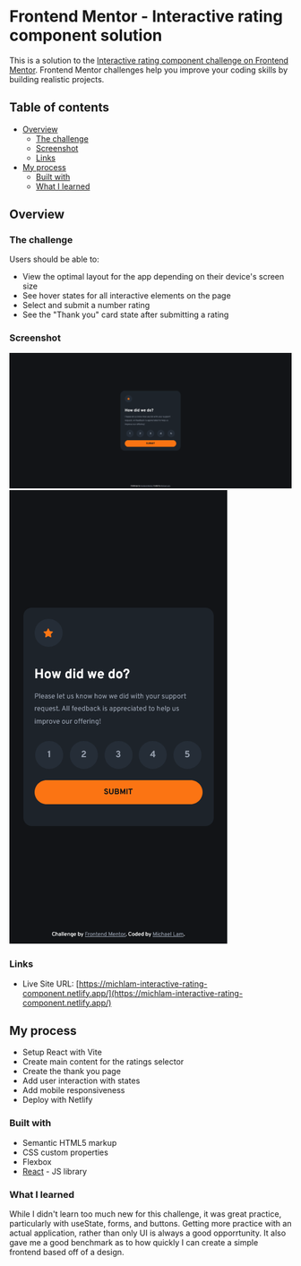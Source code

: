 # Frontend Mentor - Interactive rating component solution

This is a solution to the [Interactive rating component challenge on Frontend Mentor](https://www.frontendmentor.io/challenges/interactive-rating-component-koxpeBUmI). Frontend Mentor challenges help you improve your coding skills by building realistic projects. 

## Table of contents

- [Overview](#overview)
  - [The challenge](#the-challenge)
  - [Screenshot](#screenshot)
  - [Links](#links)
- [My process](#my-process)
  - [Built with](#built-with)
  - [What I learned](#what-i-learned)

## Overview

### The challenge

Users should be able to:

- View the optimal layout for the app depending on their device's screen size
- See hover states for all interactive elements on the page
- Select and submit a number rating
- See the "Thank you" card state after submitting a rating

### Screenshot

![](./screenshot-desktop.png)
![](./screenshot-mobile.png)

### Links

- Live Site URL: [https://michlam-interactive-rating-component.netlify.app/](https://michlam-interactive-rating-component.netlify.app/)

## My process
- Setup React with Vite
- Create main content for the ratings selector
- Create the thank you page
- Add user interaction with states
- Add mobile responsiveness
- Deploy with Netlify

### Built with

- Semantic HTML5 markup
- CSS custom properties
- Flexbox
- [React](https://reactjs.org/) - JS library


### What I learned
While I didn't learn too much new for this challenge, it was great practice, particularly with useState, forms, and buttons. Getting more practice with an actual application, rather than only UI is always a good opporrtunity. It also gave me a good benchmark as to how quickly I can create a simple frontend based off of a design.
